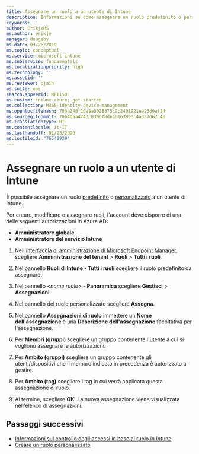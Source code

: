 ```yaml
---
title: Assegnare un ruolo a un utente di Intune
description: Informazioni su come assegnare un ruolo predefinito o personalizzato a un utente in Microsoft Intune.
keywords: ''
author: ErikjeMS
ms.author: erikje
manager: dougeby
ms.date: 03/26/2019
ms.topic: conceptual
ms.service: microsoft-intune
ms.subservice: fundamentals
ms.localizationpriority: high
ms.technology: ''
ms.assetid: ''
ms.reviewer: pjain
ms.suite: ems
search.appverid: MET150
ms.custom: intune-azure; get-started
ms.collection: M365-identity-device-management
ms.openlocfilehash: 780a248f16a8a5028875c9c2401921ea23d0af24
ms.sourcegitcommit: 70b40aa4743c8396f8d6a0163893c4a337d67c48
ms.translationtype: HT
ms.contentlocale: it-IT
ms.lasthandoff: 01/23/2020
ms.locfileid: "76540929"
---
```

# <a name="assign-a-role-to-an-intune-user"></a>Assegnare un ruolo a un utente di Intune

È possibile assegnare un ruolo [predefinito](role-based-access-control.md#built-in-roles) o [personalizzato](create-custom-role.md) a un utente di Intune.

Per creare, modificare o assegnare ruoli, l'account deve disporre di una delle seguenti autorizzazioni in Azure AD:
- **Amministratore globale**
- **Amministratore del servizio Intune**

1. Nell'[interfaccia di amministrazione di Microsoft Endpoint Manager](https://go.microsoft.com/fwlink/?linkid=2109431), scegliere **Amministrazione del tenant** > **Ruoli** > **Tutti i ruoli**.

2. Nel pannello **Ruoli di Intune - Tutti i ruoli** scegliere il ruolo predefinito da assegnare.

3. Nel pannello <*nome ruolo*> - **Panoramica** scegliere **Gestisci** > **Assegnazioni**.

4. Nel pannello del ruolo personalizzato scegliere **Assegna**.

5. Nel pannello **Assegnazioni di ruolo** immettere un **Nome dell'assegnazione** e una **Descrizione dell'assegnazione** facoltativa per l'assegnazione.

6. Per **Membri (gruppi)** scegliere un gruppo contenente l'utente a cui si vogliono assegnare le autorizzazioni.

7. Per **Ambito (gruppi)** scegliere un gruppo contenente gli utenti/dispositivi che il membro indicato in precedenza è autorizzato a gestire.

8. Per **Ambito (tag)** scegliere i tag in cui verrà applicata questa assegnazione di ruolo.

9. Al termine, scegliere **OK**. La nuova assegnazione viene visualizzata nell'elenco di assegnazioni.


## <a name="next-steps"></a>Passaggi successivi
- [Informazioni sul controllo degli accessi in base al ruolo in Intune](role-based-access-control.md)
- [Creare un ruolo personalizzato](create-custom-role.md)
